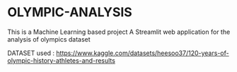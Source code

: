 # OLYMPIC-ANALYSIS

This is a Machine Learning based project
A Streamlit web application for the analysis of olympics dataset

DATASET used : https://www.kaggle.com/datasets/heesoo37/120-years-of-olympic-history-athletes-and-results
